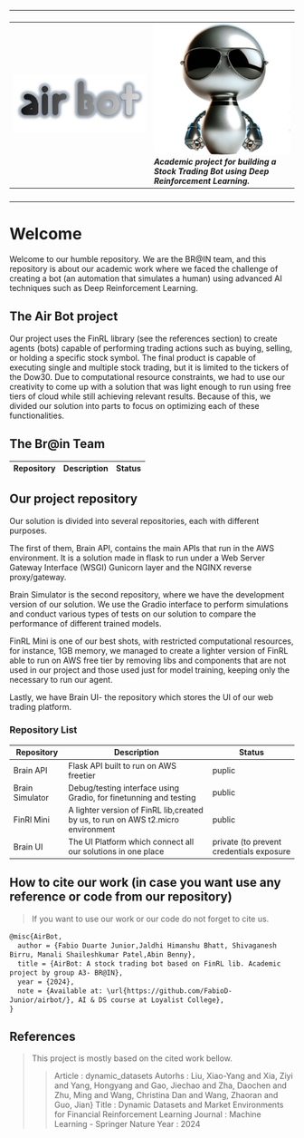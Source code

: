 <hr>

##### <table style="border-collapse: collapse; border: 0;"> <tr> <td style="border: 0;">![Markdown Logo](source/airbot_logo.png) </td> <td style="border: 0;"> ![Markdown Logo](source/airbot2.png)  <br>Academic project for building a Stock Trading Bot using Deep Reinforcement Learning. </td> </tr> </table>

<hr>

# Welcome

Welcome to our humble repository.
We are the BR@IN team, and this repository is about our academic work where we faced the challenge of creating a bot (an automation that simulates a human) using advanced AI techniques such as Deep Reinforcement Learning.

## The Air Bot project

Our project uses the FinRL library (see the references section) to create agents (bots) capable of performing trading actions such as buying, selling, or holding a specific stock symbol.
The final product is capable of executing single and multiple stock trading, but it is limited to the tickers of the Dow30.
Due to computational resource constraints, we had to use our creativity to come up with a solution that was light enough to run using free tiers of cloud while still achieving relevant results. Because of this, we divided our solution into parts to focus on optimizing each of these functionalities.


## The Br@in Team


| Repository | Description | Status |
|------|-------|-------|

## Our project repository
 

Our solution is divided into several repositories, each with different purposes.

The first of them, Brain API, contains the main APIs that run in the AWS environment. It is a solution made in flask to run under a Web Server Gateway Interface (WSGI) Gunicorn layer and the NGINX reverse proxy/gateway.

Brain Simulator is the second repository, where we have the development version of our solution. We use the Gradio interface to perform simulations and conduct various types of tests on our solution to compare the performance of different trained models.

FinRL Mini is one of our best shots, with restricted computational resources, for instance, 1GB memory, we managed to create a lighter version of FinRL able to run on AWS free tier by removing libs and components that are not used in our project and those used just for model training, keeping only the necessary to run our agent.

Lastly, we have Brain UI- the repository which stores the UI of our web trading platform.


### Repository List  
| Repository | Description | Status |
|------|-------|-------|
| Brain API       | Flask API built to run on AWS freetier| puplic |
| Brain Simulator | Debug/testing interface using Gradio, for finetunning and testing | public|
| FinRl Mini      | A lighter version of FinRL lib,created by us, to run on AWS t2.micro environment | public |
| Brain UI        | The UI Platform which connect all our solutions in one place | private (to prevent credentials exposure|


## How to cite our work (in case you want use any reference or code from our repository)

> If you want to use our work or our code do not forget to cite us.

```
@misc{AirBot,
  author = {Fabio Duarte Junior,Jaldhi Himanshu Bhatt, Shivaganesh Birru, Manali Shaileshkumar Patel,Abin Benny},
  title = {AirBot: A stock trading bot based on FinRL lib. Academic project by group A3- BR@IN},
  year = {2024},
  note = {Available at: \url{https://github.com/FabioD-Junior/airbot/}, AI & DS course at Loyalist College},
}
```

## References
> This project is mostly based on the cited work bellow. 
>> Article  : dynamic_datasets
>> Autorhs : Liu, Xiao-Yang and Xia, Ziyi and Yang, Hongyang and Gao, Jiechao and Zha, Daochen and Zhu, Ming and Wang, Christina Dan and Wang, Zhaoran and Guo, Jian}
>> Title   : Dynamic Datasets and Market Environments for Financial Reinforcement Learning
>> Journal : Machine Learning - Springer Nature
>> Year    : 2024

